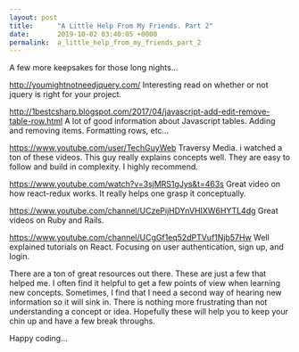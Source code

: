 ```yaml
---
layout: post
title:      "A Little Help From My Friends. Part 2"
date:       2019-10-02 03:40:05 +0000
permalink:  a_little_help_from_my_friends_part_2
---
```



A few more keepsakes for those long nights...

http://youmightnotneedjquery.com/
Interesting read on whether or not jquery is right for your project.

http://1bestcsharp.blogspot.com/2017/04/javascript-add-edit-remove-table-row.html
A lot of good information about Javascript tables. Adding and removing items. Formatting rows, etc...

https://www.youtube.com/user/TechGuyWeb
Traversy Media. i watched a ton of these videos. This guy really explains concepts well. They are easy to follow and build in complexity. I highly recommend.

https://www.youtube.com/watch?v=3sjMRS1gJys&t=463s
Great video on how react-redux works. It really helps one grasp it conceptually. 

https://www.youtube.com/channel/UCzePijHDYnVHIXW6HYTL4dg
Great videos on Ruby and Rails. 

https://www.youtube.com/channel/UCgGf1eq52dPTVuf1Njb57Hw
Well explained tutorials on React. Focusing on user authentication, sign up, and login.

There are a ton of great resources out there. These are just a few that helped me. I often find it helpful to get a few points of view when learning new concepts. Sometimes, I find that I need a second way of hearing new information so it will sink in. There is nothing more frustrating than not understanding a concept or idea. Hopefully these will help you to keep your chin up and have a few break throughs. 

Happy coding...


